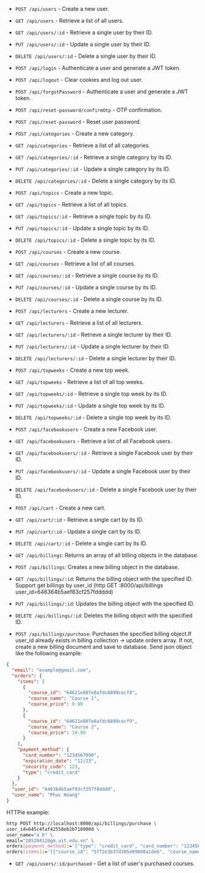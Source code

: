 - `POST /api/users` - Create a new user.

- `GET /api/users` - Retrieve a list of all users.

- `GET /api/users/:id` - Retrieve a single user by their ID.

- `PUT /api/users/:id` - Update a single user by their ID.

- `DELETE /api/users/:id` - Delete a single user by their ID.

- `POST /api/login` - Authenticate a user and generate a JWT token.

- `POST /api/logout` - Clear cookies and log out user.

- `POST /api/forgotPassword` - Authenticate a user and generate a JWT token.

- `POST /api/reset-password/confirmOtp` - OTP confirmation.

- `POST /api/reset-password` - Reset user password.

- `POST /api/categories` - Create a new category.

- `GET /api/categories` - Retrieve a list of all categories.

- `GET /api/categories/:id` - Retrieve a single category by its ID.

- `PUT /api/categories/:id` - Update a single category by its ID.

- `DELETE /api/categories/:id` - Delete a single category by its ID.

- `POST /api/topics` - Create a new topic.

- `GET /api/topics` - Retrieve a list of all topics.

- `GET /api/topics/:id` - Retrieve a single topic by its ID.

- `PUT /api/topics/:id` - Update a single topic by its ID.

- `DELETE /api/topics/:id` - Delete a single topic by its ID.

- `POST /api/courses` - Create a new course.

- `GET /api/courses` - Retrieve a list of all courses.

- `GET /api/courses/:id` - Retrieve a single course by its ID.

- `PUT /api/courses/:id` - Update a single course by its ID.

- `DELETE /api/courses/:id` - Delete a single course by its ID.

- `POST /api/lecturers` - Create a new lecturer.

- `GET /api/lecturers` - Retrieve a list of all lecturers.

- `GET /api/lecturers/:id` - Retrieve a single lecturer by their ID.

- `PUT /api/lecturers/:id` - Update a single lecturer by their ID.

- `DELETE /api/lecturers/:id` - Delete a single lecturer by their ID.

- `POST /api/topweeks` - Create a new top week.

- `GET /api/topweeks` - Retrieve a list of all top weeks.

- `GET /api/topweeks/:id` - Retrieve a single top week by its ID.

- `PUT /api/topweeks/:id` - Update a single top week by its ID.

- `DELETE /api/topweeks/:id` - Delete a single top week by its ID.

- `POST /api/facebookusers` - Create a new Facebook user.

- `GET /api/facebookusers` - Retrieve a list of all Facebook users.

- `GET /api/facebookusers/:id` - Retrieve a single Facebook user by their ID.

- `PUT /api/facebookusers/:id` - Update a single Facebook user by their ID.

- `DELETE /api/facebookusers/:id` - Delete a single Facebook user by their ID.

- `POST /api/cart` - Create a new cart.

- `GET /api/cart/:id` - Retrieve a single cart by its ID.

- `PUT /api/cart/:id` - Update a single cart by its ID.

- `DELETE /api/cart/:id` - Delete a single cart by its ID.

- `GET /api/billings`: Returns an array of all billing objects in the database.

- `POST /api/billings`: Creates a new billing object in the database.

- `GET /api/billings/:id`: Returns the billing object with the specified ID. Support get billings by user_id (http GET :8000/api/billings user_id=646364b5aef83cf257fddddd)

- `PUT /api/billings/:id`: Updates the billing object with the specified ID.

- `DELETE /api/billings/:id`: Deletes the billing object with the specified ID.

- `POST /api/billings/purchase`: Purchases the specified billing object.If user_id already exists in billing collection -> update orders array. If not, create a new billing document and save to database. Send json object like the following example:

```json
{
  "email": "example@gmail.com",
  "orders": {
    "items": [
      {
        "course_id": "64621e807e8afdc6899cecf8",
        "course_name": "Course 1",
        "course_price": 9.99
      },
      {
        "course_id": "64621e807e8afdc6899cecf9",
        "course_name": "Course 2",
        "course_price": 19.99
      }
    ],
    "payment_method": {
      "card_number": "1234567890",
      "expiration_date": "12/23",
      "security_code": 123,
      "type": "credit_card"
    }
  },
  "user_id": "646364b5aef93cf257f8dddd",
  "user_name": "Phuc Hoang"
}
```

HTTPie example:

```sh
http POST http://localhost:8000/api/billings/purchase \
user_id=645c4faf42558eb2b718900d \
user_name="a b" \
email="20520412@gm.uit.edu.vn" \
orders[payment_method]:='{"type": "credit_card", "card_number": "1234567890", "expiration_date": "12/23", "security_code": 123}' \
orders[items]:='[{"course_id": "5ff2e3b37d305e09608a1deb", "course_name": "Course 1", "course_price": 9.99}, {"course_id": "5ff2e3b37d305e09608a1de6", "course_name": "Course 2", "course_price": 19.99}]'
```

- `GET /api/users/:id/purchased` - Get a list of user's purchased courses.

